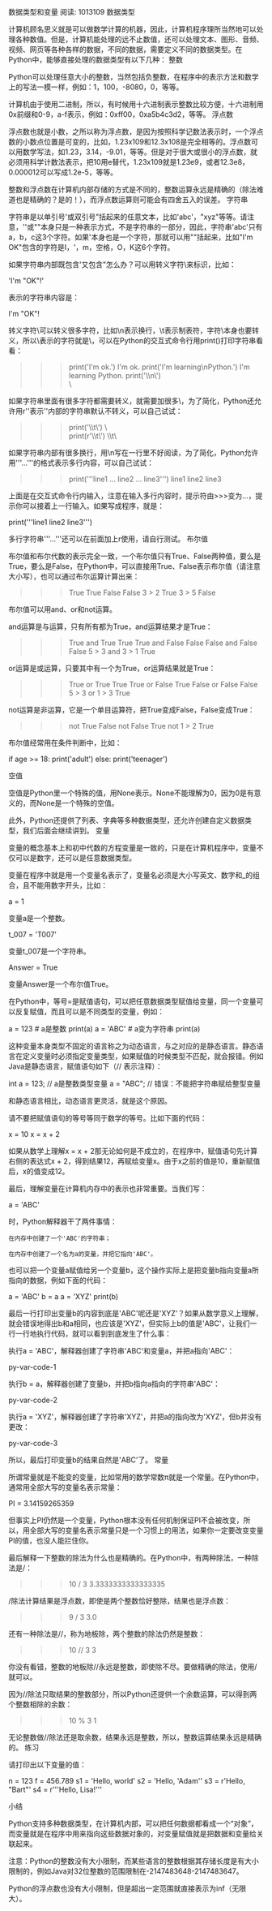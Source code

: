 数据类型和变量
阅读: 1013109
数据类型

计算机顾名思义就是可以做数学计算的机器，因此，计算机程序理所当然地可以处理各种数值。但是，计算机能处理的远不止数值，还可以处理文本、图形、音频、视频、网页等各种各样的数据，不同的数据，需要定义不同的数据类型。在Python中，能够直接处理的数据类型有以下几种：
整数

Python可以处理任意大小的整数，当然包括负整数，在程序中的表示方法和数学上的写法一模一样，例如：1，100，-8080，0，等等。

计算机由于使用二进制，所以，有时候用十六进制表示整数比较方便，十六进制用0x前缀和0-9，a-f表示，例如：0xff00，0xa5b4c3d2，等等。
浮点数

浮点数也就是小数，之所以称为浮点数，是因为按照科学记数法表示时，一个浮点数的小数点位置是可变的，比如，1.23x109和12.3x108是完全相等的。浮点数可以用数学写法，如1.23，3.14，-9.01，等等。但是对于很大或很小的浮点数，就必须用科学计数法表示，把10用e替代，1.23x109就是1.23e9，或者12.3e8，0.000012可以写成1.2e-5，等等。

整数和浮点数在计算机内部存储的方式是不同的，整数运算永远是精确的（除法难道也是精确的？是的！），而浮点数运算则可能会有四舍五入的误差。
字符串

字符串是以单引号'或双引号"括起来的任意文本，比如'abc'，"xyz"等等。请注意，''或""本身只是一种表示方式，不是字符串的一部分，因此，字符串'abc'只有a，b，c这3个字符。如果'本身也是一个字符，那就可以用""括起来，比如"I'm OK"包含的字符是I，'，m，空格，O，K这6个字符。

如果字符串内部既包含'又包含"怎么办？可以用转义字符\来标识，比如：

'I\'m \"OK\"!'

表示的字符串内容是：

I'm "OK"!

转义字符\可以转义很多字符，比如\n表示换行，\t表示制表符，字符\本身也要转义，所以\\表示的字符就是\，可以在Python的交互式命令行用print()打印字符串看看：

>>> print('I\'m ok.')
I'm ok.
>>> print('I\'m learning\nPython.')
I'm learning
Python.
>>> print('\\\n\\')
\
\

如果字符串里面有很多字符都需要转义，就需要加很多\，为了简化，Python还允许用r''表示''内部的字符串默认不转义，可以自己试试：

>>> print('\\\t\\')
\       \
>>> print(r'\\\t\\')
\\\t\\

如果字符串内部有很多换行，用\n写在一行里不好阅读，为了简化，Python允许用'''...'''的格式表示多行内容，可以自己试试：

>>> print('''line1
... line2
... line3''')
line1
line2
line3

上面是在交互式命令行内输入，注意在输入多行内容时，提示符由>>>变为...，提示你可以接着上一行输入。如果写成程序，就是：

print('''line1
line2
line3''')

多行字符串'''...'''还可以在前面加上r使用，请自行测试。
布尔值

布尔值和布尔代数的表示完全一致，一个布尔值只有True、False两种值，要么是True，要么是False，在Python中，可以直接用True、False表示布尔值（请注意大小写），也可以通过布尔运算计算出来：

>>> True
True
>>> False
False
>>> 3 > 2
True
>>> 3 > 5
False

布尔值可以用and、or和not运算。

and运算是与运算，只有所有都为True，and运算结果才是True：

>>> True and True
True
>>> True and False
False
>>> False and False
False
>>> 5 > 3 and 3 > 1
True

or运算是或运算，只要其中有一个为True，or运算结果就是True：

>>> True or True
True
>>> True or False
True
>>> False or False
False
>>> 5 > 3 or 1 > 3
True

not运算是非运算，它是一个单目运算符，把True变成False，False变成True：

>>> not True
False
>>> not False
True
>>> not 1 > 2
True

布尔值经常用在条件判断中，比如：

if age >= 18:
    print('adult')
else:
    print('teenager')

空值

空值是Python里一个特殊的值，用None表示。None不能理解为0，因为0是有意义的，而None是一个特殊的空值。

此外，Python还提供了列表、字典等多种数据类型，还允许创建自定义数据类型，我们后面会继续讲到。
变量

变量的概念基本上和初中代数的方程变量是一致的，只是在计算机程序中，变量不仅可以是数字，还可以是任意数据类型。

变量在程序中就是用一个变量名表示了，变量名必须是大小写英文、数字和_的组合，且不能用数字开头，比如：

a = 1

变量a是一个整数。

t_007 = 'T007'

变量t_007是一个字符串。

Answer = True

变量Answer是一个布尔值True。

在Python中，等号=是赋值语句，可以把任意数据类型赋值给变量，同一个变量可以反复赋值，而且可以是不同类型的变量，例如：

a = 123 # a是整数
print(a)
a = 'ABC' # a变为字符串
print(a)

这种变量本身类型不固定的语言称之为动态语言，与之对应的是静态语言。静态语言在定义变量时必须指定变量类型，如果赋值的时候类型不匹配，就会报错。例如Java是静态语言，赋值语句如下（// 表示注释）：

int a = 123; // a是整数类型变量
a = "ABC"; // 错误：不能把字符串赋给整型变量

和静态语言相比，动态语言更灵活，就是这个原因。

请不要把赋值语句的等号等同于数学的等号。比如下面的代码：

x = 10
x = x + 2

如果从数学上理解x = x + 2那无论如何是不成立的，在程序中，赋值语句先计算右侧的表达式x + 2，得到结果12，再赋给变量x。由于x之前的值是10，重新赋值后，x的值变成12。

最后，理解变量在计算机内存中的表示也非常重要。当我们写：

a = 'ABC'

时，Python解释器干了两件事情：

    在内存中创建了一个'ABC'的字符串；

    在内存中创建了一个名为a的变量，并把它指向'ABC'。

也可以把一个变量a赋值给另一个变量b，这个操作实际上是把变量b指向变量a所指向的数据，例如下面的代码：

a = 'ABC'
b = a
a = 'XYZ'
print(b)

最后一行打印出变量b的内容到底是'ABC'呢还是'XYZ'？如果从数学意义上理解，就会错误地得出b和a相同，也应该是'XYZ'，但实际上b的值是'ABC'，让我们一行一行地执行代码，就可以看到到底发生了什么事：

执行a = 'ABC'，解释器创建了字符串'ABC'和变量a，并把a指向'ABC'：

py-var-code-1

执行b = a，解释器创建了变量b，并把b指向a指向的字符串'ABC'：

py-var-code-2

执行a = 'XYZ'，解释器创建了字符串'XYZ'，并把a的指向改为'XYZ'，但b并没有更改：

py-var-code-3

所以，最后打印变量b的结果自然是'ABC'了。
常量

所谓常量就是不能变的变量，比如常用的数学常数π就是一个常量。在Python中，通常用全部大写的变量名表示常量：

PI = 3.14159265359

但事实上PI仍然是一个变量，Python根本没有任何机制保证PI不会被改变，所以，用全部大写的变量名表示常量只是一个习惯上的用法，如果你一定要改变变量PI的值，也没人能拦住你。

最后解释一下整数的除法为什么也是精确的。在Python中，有两种除法，一种除法是/：

>>> 10 / 3
3.3333333333333335

/除法计算结果是浮点数，即使是两个整数恰好整除，结果也是浮点数：

>>> 9 / 3
3.0

还有一种除法是//，称为地板除，两个整数的除法仍然是整数：

>>> 10 // 3
3

你没有看错，整数的地板除//永远是整数，即使除不尽。要做精确的除法，使用/就可以。

因为//除法只取结果的整数部分，所以Python还提供一个余数运算，可以得到两个整数相除的余数：

>>> 10 % 3
1

无论整数做//除法还是取余数，结果永远是整数，所以，整数运算结果永远是精确的。
练习

请打印出以下变量的值：

n = 123
f = 456.789
s1 = 'Hello, world'
s2 = 'Hello, \'Adam\''
s3 = r'Hello, "Bart"'
s4 = r'''Hello,
Lisa!'''

小结

Python支持多种数据类型，在计算机内部，可以把任何数据都看成一个“对象”，而变量就是在程序中用来指向这些数据对象的，对变量赋值就是把数据和变量给关联起来。

注意：Python的整数没有大小限制，而某些语言的整数根据其存储长度是有大小限制的，例如Java对32位整数的范围限制在-2147483648-2147483647。

Python的浮点数也没有大小限制，但是超出一定范围就直接表示为inf（无限大）。
